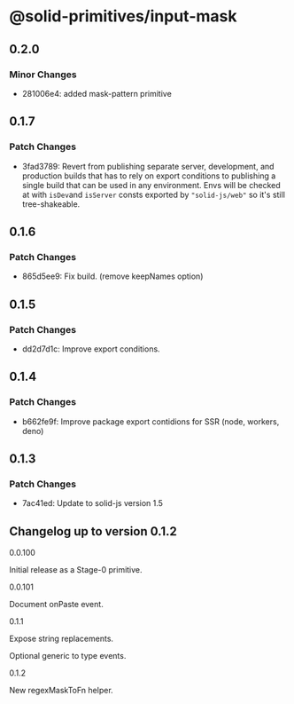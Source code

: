 # @solid-primitives/input-mask

## 0.2.0

### Minor Changes

- 281006e4: added mask-pattern primitive

## 0.1.7

### Patch Changes

- 3fad3789: Revert from publishing separate server, development, and production builds that has to rely on export conditions
  to publishing a single build that can be used in any environment.
  Envs will be checked at with `isDev`and `isServer` consts exported by `"solid-js/web"` so it's still tree-shakeable.

## 0.1.6

### Patch Changes

- 865d5ee9: Fix build. (remove keepNames option)

## 0.1.5

### Patch Changes

- dd2d7d1c: Improve export conditions.

## 0.1.4

### Patch Changes

- b662fe9f: Improve package export contidions for SSR (node, workers, deno)

## 0.1.3

### Patch Changes

- 7ac41ed: Update to solid-js version 1.5

## Changelog up to version 0.1.2

0.0.100

Initial release as a Stage-0 primitive.

0.0.101

Document onPaste event.

0.1.1

Expose string replacements.

Optional generic to type events.

0.1.2

New regexMaskToFn helper.

